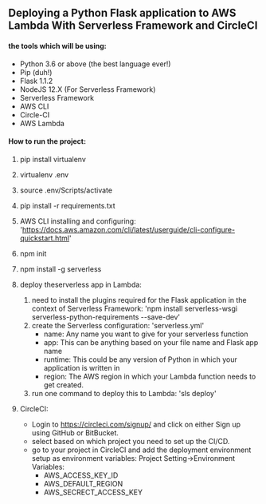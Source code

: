 ## Deploying a Python Flask application to AWS Lambda With Serverless Framework and CircleCI

#### the tools which will be using:
- Python 3.6 or above (the best language ever!)
- Pip (duh!)
- Flask 1.1.2
- NodeJS 12.X (For Serverless Framework)
- Serverless Framework
- AWS CLI
- Circle-CI
- AWS Lambda


#### How to run the project:

1. pip install virtualenv
2. virtualenv .env
3. source .env/Scripts/activate
4. pip install -r requirements.txt
5. AWS CLI installing and configuring: 'https://docs.aws.amazon.com/cli/latest/userguide/cli-configure-quickstart.html'
6. npm init
7. npm install -g serverless
8. deploy theserverless app in Lambda:
 	1. need to install the plugins required for the Flask application in the context of Serverless Framework: 'npm install serverless-wsgi serverless-python-requirements --save-dev'
 	2. create the Serverless configuration: 'serverless.yml'
 		- name: Any name you want to give for your serverless function
		- app: This can be anything based on your file name and Flask app name 
		- runtime: This could be any version of Python in which your application is written in
		- region: The AWS region in which your Lambda function needs to get created.
 	3. run one command to deploy this to Lambda: 'sls deploy'

9. CircleCI:
	- Login to https://circleci.com/signup/ and click on either Sign up using GitHub or BitBucket.
	- select based on which project you need to set up the CI/CD.
	- go to your project in CircleCI and add the deployment environment setup as environment variables: Project Setting->Environment Variables:
		- AWS_ACCESS_KEY_ID
		- AWS_DEFAULT_REGION
		- AWS_SECRECT_ACCESS_KEY




